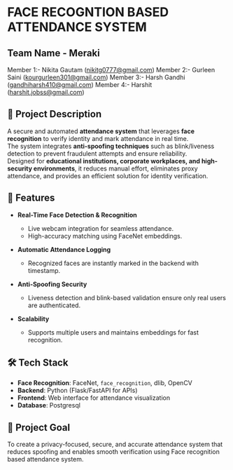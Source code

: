 # FACE RECOGNTION BASED ATTENDANCE SYSTEM 

## Team Name - Meraki
Member 1:- Nikita Gautam (nikitg0777@gmail.com)
Member 2:- Gurleen Saini (kourgurleen301@gmail.com)
Member 3:- Harsh Gandhi (gandhiharsh410@gmail.com)
Member 4:- Harshit (harshit.jobss@gmail.com)

## 🧠 Project Description
A secure and automated **attendance system** that leverages **face recognition** to verify identity and mark attendance in real time.  
The system integrates **anti-spoofing techniques** such as blink/liveness detection to prevent fraudulent attempts and ensure reliability.  
Designed for **educational institutions, corporate workplaces, and high-security environments**, it reduces manual effort, eliminates proxy attendance, and provides an efficient solution for identity verification.  

## 🚀 Features  
- **Real-Time Face Detection & Recognition**  
  - Live webcam integration for seamless attendance.  
  - High-accuracy matching using FaceNet embeddings.  

- **Automatic Attendance Logging**  
  - Recognized faces are instantly marked in the backend with timestamp.  

- **Anti-Spoofing Security**  
  - Liveness detection and blink-based validation ensure only real users are authenticated.  

- **Scalability**  
  - Supports multiple users and maintains embeddings for fast recognition.  


## 🛠️ Tech Stack  
- **Face Recognition**: FaceNet, `face_recognition`, dlib, OpenCV  
- **Backend**: Python (Flask/FastAPI for APIs)  
- **Frontend**: Web interface for attendance visualization  
- **Database**: Postgresql   



## 📌 Project Goal
To create a privacy-focused, secure, and accurate attendance system that reduces spoofing and enables smooth verification using Face recognition based attendance system.





